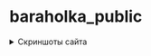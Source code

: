 # baraholka_public
<details> 
  <summary>Скриншоты сайта</summary>
  ![Alt text](/main/screenshots/home.png?raw=true "Главная страница")
  ![Alt text](/screenshots/someone's profile.png?raw=true "Профиль другого пользователя")
  ![Alt text](/screenshots/own profile.png?raw=true "Свой профиль")
  ![Alt text](/screenshots/create ad.png?raw=true "Создание объявления")
  ![Alt text](/screenshots/someone's ad.png?raw=true "Чужое объявление")
  ![Alt text](/screenshots/own ad.png?raw=true "Своё объявление")
 </details>
